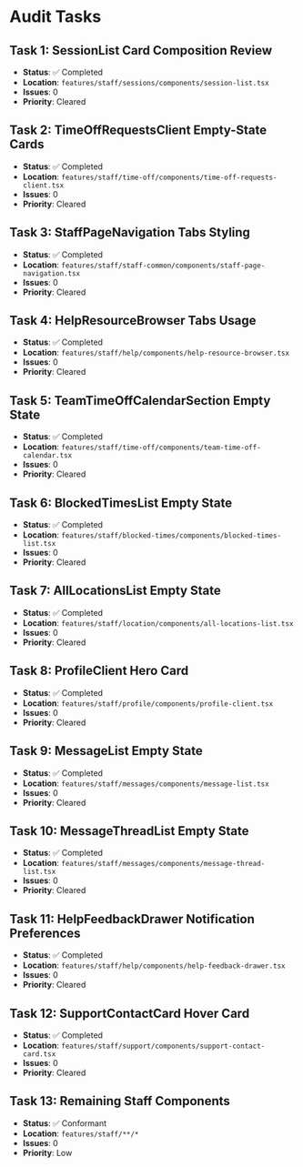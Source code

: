 # Audit Tasks

## Task 1: SessionList Card Composition Review
- **Status**: ✅ Completed
- **Location**: `features/staff/sessions/components/session-list.tsx`
- **Issues**: 0
- **Priority**: Cleared

## Task 2: TimeOffRequestsClient Empty-State Cards
- **Status**: ✅ Completed
- **Location**: `features/staff/time-off/components/time-off-requests-client.tsx`
- **Issues**: 0
- **Priority**: Cleared

## Task 3: StaffPageNavigation Tabs Styling
- **Status**: ✅ Completed
- **Location**: `features/staff/staff-common/components/staff-page-navigation.tsx`
- **Issues**: 0
- **Priority**: Cleared

## Task 4: HelpResourceBrowser Tabs Usage
- **Status**: ✅ Completed
- **Location**: `features/staff/help/components/help-resource-browser.tsx`
- **Issues**: 0
- **Priority**: Cleared

## Task 5: TeamTimeOffCalendarSection Empty State
- **Status**: ✅ Completed
- **Location**: `features/staff/time-off/components/team-time-off-calendar.tsx`
- **Issues**: 0
- **Priority**: Cleared

## Task 6: BlockedTimesList Empty State
- **Status**: ✅ Completed
- **Location**: `features/staff/blocked-times/components/blocked-times-list.tsx`
- **Issues**: 0
- **Priority**: Cleared

## Task 7: AllLocationsList Empty State
- **Status**: ✅ Completed
- **Location**: `features/staff/location/components/all-locations-list.tsx`
- **Issues**: 0
- **Priority**: Cleared

## Task 8: ProfileClient Hero Card
- **Status**: ✅ Completed
- **Location**: `features/staff/profile/components/profile-client.tsx`
- **Issues**: 0
- **Priority**: Cleared

## Task 9: MessageList Empty State
- **Status**: ✅ Completed
- **Location**: `features/staff/messages/components/message-list.tsx`
- **Issues**: 0
- **Priority**: Cleared

## Task 10: MessageThreadList Empty State
- **Status**: ✅ Completed
- **Location**: `features/staff/messages/components/message-thread-list.tsx`
- **Issues**: 0
- **Priority**: Cleared

## Task 11: HelpFeedbackDrawer Notification Preferences
- **Status**: ✅ Completed
- **Location**: `features/staff/help/components/help-feedback-drawer.tsx`
- **Issues**: 0
- **Priority**: Cleared

## Task 12: SupportContactCard Hover Card
- **Status**: ✅ Completed
- **Location**: `features/staff/support/components/support-contact-card.tsx`
- **Issues**: 0
- **Priority**: Cleared

## Task 13: Remaining Staff Components
- **Status**: ✅ Conformant
- **Location**: `features/staff/**/*`
- **Issues**: 0
- **Priority**: Low
